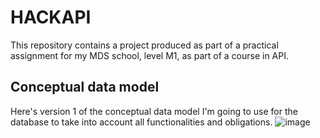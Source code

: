 # HACKAPI
This repository contains a project produced as part of a practical assignment for my MDS school, level M1, as part of a course in API.

## Conceptual data model
Here's version 1 of the conceptual data model I'm going to use for the database to take into account all functionalities and obligations.
![image](https://github.com/user-attachments/assets/f9bbe655-2f52-4d2d-bbf1-70066698c93d)

